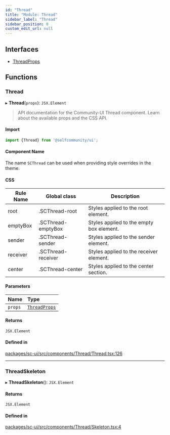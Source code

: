 ```yaml
---
id: "Thread"
title: "Module: Thread"
sidebar_label: "Thread"
sidebar_position: 0
custom_edit_url: null
---
```


## Interfaces

- [ThreadProps](../interfaces/Thread.ThreadProps)

## Functions

### Thread

▸ **Thread**(`props`): `JSX.Element`

> API documentation for the Community-UI Thread component. Learn about the available props and the CSS API.

#### Import

```jsx
import {Thread} from '@selfcommunity/ui';
```

#### Component Name

The name `SCThread` can be used when providing style overrides in the theme.

#### CSS

|Rule Name|Global class|Description|
|---|---|---|
|root|.SCThread-root|Styles applied to the root element.|
|emptyBox|.SCThread-emptyBox|Styles applied to the empty box element.|
|sender|.SCThread-sender|Styles applied to the sender element.|
|receiver|.SCThread-receiver|Styles applied to the receiver element.|
|center|.SCThread-center|Styles applied to the center section.|

#### Parameters

| Name | Type |
| :------ | :------ |
| `props` | [`ThreadProps`](../interfaces/Thread.ThreadProps) |

#### Returns

`JSX.Element`

#### Defined in

[packages/sc-ui/src/components/Thread/Thread.tsx:126](https://github.com/selfcommunity/community-ui/blob/3d68cce/packages/sc-ui/src/components/Thread/Thread.tsx#L126)

___

### ThreadSkeleton

▸ **ThreadSkeleton**(): `JSX.Element`

#### Returns

`JSX.Element`

#### Defined in

[packages/sc-ui/src/components/Thread/Skeleton.tsx:4](https://github.com/selfcommunity/community-ui/blob/3d68cce/packages/sc-ui/src/components/Thread/Skeleton.tsx#L4)
